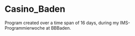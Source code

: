 # Casino_Baden
Program created over a time span of 16 days, during my IMS-Programmierwoche at BBBaden. 
